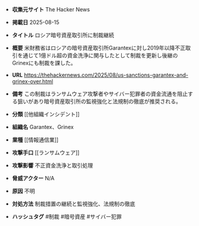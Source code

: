 - **収集元サイト**
The Hacker News

- **掲載日**
2025-08-15

- **タイトル**
ロシア暗号資産取引所に制裁継続

- **概要**
米財務省はロシアの暗号資産取引所Garantexに対し2019年以降不正取引を通じて1億ドル超の資金洗浄に関与したとして制裁を更新し後継のGrinexにも制裁を課した。

- **URL**
https://thehackernews.com/2025/08/us-sanctions-garantex-and-grinex-over.html

- **備考**
この制裁はランサムウェア攻撃者やサイバー犯罪者の資金流通を阻止する狙いがあり暗号資産取引所の監視強化と法規制の徹底が推奨される。

- **分類**
[[他組織インシデント]]

- **組織名**
Garantex、Grinex

- **業種**
[[情報通信業]]

- **攻撃手口**
[[ランサムウェア]]

- **攻撃影響**
不正資金洗浄と取引処理

- **脅威アクター**
N/A

- **原因**
不明

- **対処方法**
制裁措置の継続と監視強化、法規制の徹底

- **ハッシュタグ**
#制裁 #暗号資産 #サイバー犯罪
